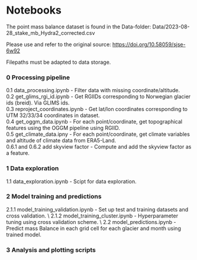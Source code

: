 # Notebooks

The point mass balance dataset is found in the Data-folder: 
Data/2023-08-28_stake_mb_Hydra2_corrected.csv

Please use and refer to the original source:
https://doi.org/10.58059/sjse-6w92

Filepaths must be adapted to data storage.

### 0 Processing pipeline
0.1 data_processing.ipynb - Filter data with missing coordinate/altitude. \
0.2 get_glims_rgi_id.ipynb - Get RGIIDs corresponding to Norwegian glacier ids (breid). Via GLIMS ids. \
0.3 reproject_coordinates.ipynb - Get lat/lon coordinates corresponding to UTM 32/33/34 coordinates in dataset. \
0.4 get_oggm_data.ipynb - For each point/coordinate, get topographical features using the OGGM pipeline using RGIID. \
0.5 get_climate_data.ipny - For each point/coordinate, get climate variables and altitude of climate data from ERA5-Land. \
0.6.1 and 0.6.2 add skyview factor - Compute and add the skyview factor as a feature.

### 1 Data exploration
1.1 data_exploration.ipynb - Scipt for data exploration.

### 2 Model training and predictions
2.1.1 model_training_validation.ipynb - Set up test and training datasets and cross validation. \ 
2.1.2 model_training_cluster.ipynb - Hyperparameter tuning using cross validation scheme. \ 
2.2 model_predictions.ipynb - Predict mass Balance in each grid cell for each glacier and month using trained model.

### 3 Analysis and plotting scripts
